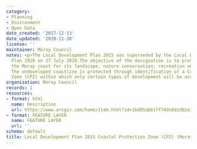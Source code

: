 ```yaml
---
category:
- Planning
- Environment
- Open Data
date_created: '2017-12-13'
date_updated: '2020-11-30'
license: ''
maintainer: Moray Council
notes: <p>The Local Development Plan 2015 was superseded by the Local Development
  Plan 2020 on 27 July 2020.The objective of the designation is to protect and enhance
  the Moray coast for its landscape, nature conservation, recreation and tourism benefits.
  The undeveloped coastline is protected through identification of a Coastal Protection
  Zone (CPZ) within which only certain types of development will be acceptable.</p>
organization: Moray Council
records: 1
resources:
- format: html
  name: Description
  url: https://www.arcgis.com/home/item.html?id=1bd85abb1ff749c691db2a7bcdf4aee4
- format: FEATURE LAYER
  name: FEATURE LAYER
  url: ''
schema: default
title: Local Development Plan 2015 Coastal Protection Zone (CPZ) (Moray)
---
```


